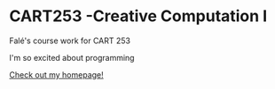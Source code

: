 # CART253 -Creative Computation I

Falé's course work for CART 253

I'm so excited about programming

[Check out my homepage!](https://www.crystals80.github.io/cart253/)
